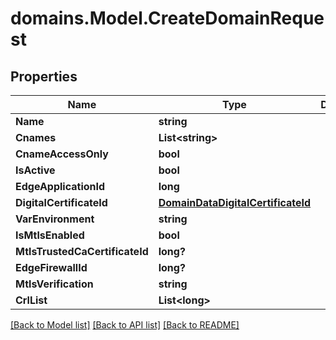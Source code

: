 # domains.Model.CreateDomainRequest

## Properties

Name | Type | Description | Notes
------------ | ------------- | ------------- | -------------
**Name** | **string** |  | 
**Cnames** | **List&lt;string&gt;** |  | 
**CnameAccessOnly** | **bool** |  | [optional] 
**IsActive** | **bool** |  | [optional] 
**EdgeApplicationId** | **long** |  | 
**DigitalCertificateId** | [**DomainDataDigitalCertificateId**](DomainDataDigitalCertificateId.md) |  | [optional] 
**VarEnvironment** | **string** |  | [optional] 
**IsMtlsEnabled** | **bool** |  | [optional] 
**MtlsTrustedCaCertificateId** | **long?** |  | [optional] 
**EdgeFirewallId** | **long?** |  | [optional] 
**MtlsVerification** | **string** |  | [optional] 
**CrlList** | **List&lt;long&gt;** |  | [optional] 

[[Back to Model list]](../README.md#documentation-for-models) [[Back to API list]](../README.md#documentation-for-api-endpoints) [[Back to README]](../README.md)

